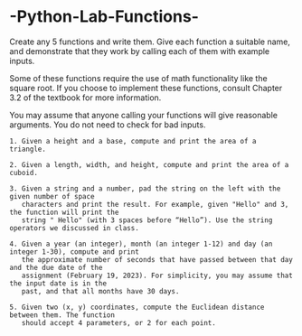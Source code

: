 # -Python-Lab-Functions-

Create any 5 functions and write them. Give each function a suitable name, and demonstrate that they work by calling each of them with example inputs.

Some of these functions require the use of math functionality like the square root. If you choose to
implement these functions, consult Chapter 3.2 of the textbook for more information.

You may assume that anyone calling your functions will give reasonable arguments. You do not need to
check for bad inputs.

    1. Given a height and a base, compute and print the area of a triangle.
    
    2. Given a length, width, and height, compute and print the area of a cuboid.
    
    3. Given a string and a number, pad the string on the left with the given number of space
       characters and print the result. For example, given "Hello" and 3, the function will print the
       string " Hello" (with 3 spaces before “Hello”). Use the string operators we discussed in class.
       
    4. Given a year (an integer), month (an integer 1-12) and day (an integer 1-30), compute and print
       the approximate number of seconds that have passed between that day and the due date of the
       assignment (February 19, 2023). For simplicity, you may assume that the input date is in the
       past, and that all months have 30 days.
       
    5. Given two (x, y) coordinates, compute the Euclidean distance between them. The function
       should accept 4 parameters, or 2 for each point.
